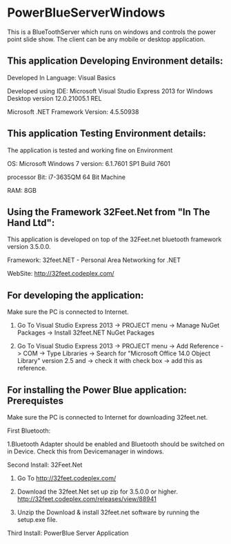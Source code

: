 # PowerBlueServerWindows
This is a BlueToothServer which runs on windows and controls the power point slide show. The client can be any mobile or desktop application.

This application Developing Environment details:
------------------------------------------------

Developed In Language: Visual Basics

Developed using IDE: Microsoft Visual Studio Express 2013 for Windows Desktop version 12.0.21005.1 REL

Microsoft .NET Framework Version: 4.5.50938



This application Testing Environment details:
------------------------------------------------
The application is tested and working fine on Environment

OS: Microsoft Windows 7 version: 6.1.7601 SP1 Build 7601

processor Bit: i7-3635QM 64 Bit Machine

RAM: 8GB


Using the Framework 32Feet.Net from "In The Hand Ltd":
------------------------------------------------------
This application is developed on top of the 32Feet.net bluetooth framework version 3.5.0.0.

Framework: 32feet.NET - Personal Area Networking for .NET

WebSite: http://32feet.codeplex.com/


For developing the application:
-------------------------------
Make sure the PC is connected to Internet.

1. Go To Visual Studio Express 2013 -> PROJECT menu -> Manage NuGet Packages -> Install 32feet.NET NuGet Packages

2. Go To Visual Studio Express 2013 -> PROJECT menu -> Add Reference -> COM -> Type Libraries -> Search for "Microsoft Office 14.0 Object Library" version 2.5 and -> check it with check box -> add this as reference.


For installing the Power Blue application: Prerequistes
-------------------------------------------------------
Make sure the PC is connected to Internet for downloading 32feet.net.


First Bluetooth:

1.Bluetooth Adapter should be enabled and Bluetooth should be switched on in Device. 
  Check this from Devicemanager in windows.


Second Install: 32Feet.Net

1. Go To http://32feet.codeplex.com/

2. Download the 32feet.Net set up zip for 3.5.0.0 or higher. 
   http://32feet.codeplex.com/releases/view/88941

3. Unzip the Download & install 32feet.net software by running the setup.exe file.


Third Install: PowerBlue Server Application

